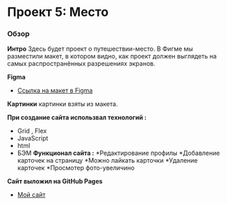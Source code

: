 # Проект 5: Место

### Обзор


**Интро**
Здесь будет проект о путешествии-место.
В Фигме мы разместили макет, в котором видно, как проект должен выглядеть на самых распространённых разрешениях экранов.

**Figma**
* [Ссылка на макет в Figma](https://www.figma.com/file/2cn9N9jSkmxD84oJik7xL7/JavaScript.-Sprint-4?node-id=0%3A1)


**Картинки**
картинки взяты из макета.


**При создание сайта использвал технологий :**
* Grid , Flex 
* JavaScript
* html
* БЭМ
**Функционал сайта :**
*Редактирование профилы
*Добавление карточек на страницу
*Можно лайкать карточки
*Удаление карточек
*Просмотер фото-увеличино

**Сайт выложил на GitHub Pages**

* [Мой сайт](https://salavat698.github.io/mesto/.)

